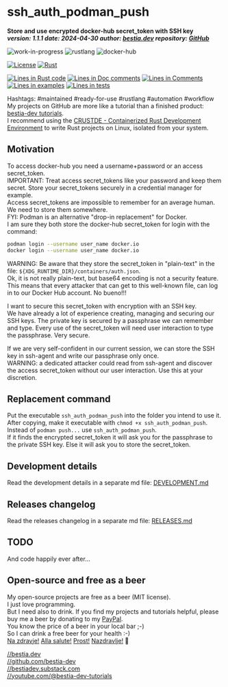 [//]: # (auto_md_to_doc_comments segment start A)

# ssh_auth_podman_push

[//]: # (auto_cargo_toml_to_md start)

**Store and use encrypted docker-hub secret_token with SSH key**  
***version: 1.1.1 date: 2024-04-30 author: [bestia.dev](https://bestia.dev) repository: [GitHub](https://github.com/CRUSTDE-ContainerizedRustDevEnv/ssh_auth_podman_push)***

 ![work-in-progress](https://img.shields.io/badge/work_in_progress-yellow)
 ![rustlang](https://img.shields.io/badge/rustlang-orange)
 ![docker-hub](https://img.shields.io/badge/docker_hub-orange)

[//]: # (auto_cargo_toml_to_md end)

  [![License](https://img.shields.io/badge/license-MIT-blue.svg)](https://github.com/CRUSTDE-ContainerizedRustDevEnv/ssh_auth_podman_push/blob/main/LICENSE)
  [![Rust](https://github.com/CRUSTDE-ContainerizedRustDevEnv/ssh_auth_podman_push/workflows/rust_fmt_auto_build_test/badge.svg)](https://github.com/CRUSTDE-ContainerizedRustDevEnv/ssh_auth_podman_push/)

[//]: # (auto_lines_of_code start)
[![Lines in Rust code](https://img.shields.io/badge/Lines_in_Rust-265-green.svg)](https://github.com/CRUSTDE-ContainerizedRustDevEnv/ssh_auth_podman_push/)
[![Lines in Doc comments](https://img.shields.io/badge/Lines_in_Doc_comments-270-blue.svg)](https://github.com/CRUSTDE-ContainerizedRustDevEnv/ssh_auth_podman_push/)
[![Lines in Comments](https://img.shields.io/badge/Lines_in_comments-59-purple.svg)](https://github.com/CRUSTDE-ContainerizedRustDevEnv/ssh_auth_podman_push/)
[![Lines in examples](https://img.shields.io/badge/Lines_in_examples-0-yellow.svg)](https://github.com/CRUSTDE-ContainerizedRustDevEnv/ssh_auth_podman_push/)
[![Lines in tests](https://img.shields.io/badge/Lines_in_tests-193-orange.svg)](https://github.com/CRUSTDE-ContainerizedRustDevEnv/ssh_auth_podman_push/)

[//]: # (auto_lines_of_code end)

Hashtags: #maintained #ready-for-use #rustlang #automation #workflow  
My projects on GitHub are more like a tutorial than a finished product: [bestia-dev tutorials](https://github.com/bestia-dev/tutorials_rust_wasm).  
I recommend using the [CRUSTDE - Containerized Rust Development Environment](https://github.com/CRUSTDE-ContainerizedRustDevEnv/crustde_cnt_img_pod) to write Rust projects on Linux, isolated from your system.  

## Motivation

To access docker-hub you need a username+password or an access secret_token.  
IMPORTANT: Treat access secret_tokens like your password and keep them secret. Store your secret_tokens securely in a credential manager for example.  
Access secret_tokens are impossible to remember for an average human. We need to store them somewhere.  
FYI: Podman is an alternative "drop-in replacement" for Docker.  
I am sure they both store the docker-hub secret_token for login with the command:

```bash
podman login --username user_name docker.io
docker login --username user_name docker.io
```

WARNING: Be aware that they store the secret_token in "plain-text" in the file: `${XDG_RUNTIME_DIR}/containers/auth.json`.  
Ok, it is not really plain-text, but base64 encoding is not a security feature.  
This means that every attacker that can get to this well-known file, can log in to our Docker Hub account. No bueno!!!

I want to secure this secret_token with encryption with an SSH key.  
We have already a lot of experience creating, managing and securing our SSH keys. The private key is secured by a passphrase we can remember and type. Every use of the secret_token will need user interaction to type the passphrase. Very secure.  

If we are very self-confident in our current session, we can store the SSH key in ssh-agent and write our passphrase only once.  
WARNING: a dedicated attacker could read from ssh-agent and discover the access secret_token without our user interaction. Use this at your discretion.  

## Replacement command

Put the executable `ssh_auth_podman_push` into the folder you intend to use it.  
After copying, make it executable with `chmod +x ssh_auth_podman_push`.  
Instead of `podman push...` use `ssh_auth_podman_push`.  
If it finds the encrypted secret_token it will ask you for the passphrase to the private SSH key.
Else it will ask you to store the secret_token.

## Development details

Read the development details in a separate md file:
[DEVELOPMENT.md](DEVELOPMENT.md)

## Releases changelog

Read the releases changelog in a separate md file:
[RELEASES.md](RELEASES.md)

## TODO

And code happily ever after...

## Open-source and free as a beer

My open-source projects are free as a beer (MIT license).  
I just love programming.  
But I need also to drink. If you find my projects and tutorials helpful, please buy me a beer by donating to my [PayPal](https://paypal.me/LucianoBestia).  
You know the price of a beer in your local bar ;-)  
So I can drink a free beer for your health :-)  
[Na zdravje!](https://translate.google.com/?hl=en&sl=sl&tl=en&text=Na%20zdravje&op=translate) [Alla salute!](https://dictionary.cambridge.org/dictionary/italian-english/alla-salute) [Prost!](https://dictionary.cambridge.org/dictionary/german-english/prost) [Nazdravlje!](https://matadornetwork.com/nights/how-to-say-cheers-in-50-languages/) 🍻

[//bestia.dev](https://bestia.dev)  
[//github.com/bestia-dev](https://github.com/bestia-dev)  
[//bestiadev.substack.com](https://bestiadev.substack.com)  
[//youtube.com/@bestia-dev-tutorials](https://youtube.com/@bestia-dev-tutorials)  

[//]: # (auto_md_to_doc_comments segment end A)

